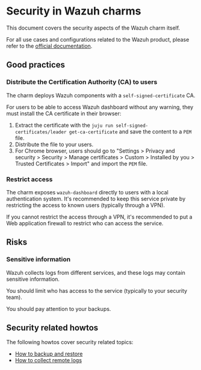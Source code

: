 # Security in Wazuh charms

This document covers the security aspects of the Wazuh charm itself.

For all use cases and configurations related to the Wazuh product, please refer to the [official documentation](https://documentation.wazuh.com/current/index.html).

## Good practices

### Distribute the Certification Authority (CA) to users

The charm deploys Wazuh components with a `self-signed-certificate` CA.

For users to be able to access Wazuh dashboard without any warning, they must install the CA certificate in their browser:

1. Extract the certificate with the `juju run self-signed-certificates/leader get-ca-certificate` and save the content to a `PEM` file.
2. Distribute the file to your users.
3. For Chrome browser, users should go to "Settings > Privacy and security > Security > Manage certificates > Custom > Installed by you > Trusted Certificates > Import" and import the `PEM` file.

### Restrict access

The charm exposes `wazuh-dashboard` directly to users with a local authentication system. It's recommended to keep this service private by restricting the access to known users (typically through a VPN).

If you cannot restrict the access through a VPN, it's recommended to put a Web application firewall to restrict who can access the service.

## Risks

### Sensitive information

Wazuh collects logs from different services, and these logs may contain sensitive information.

You should limit who has access to the service (typically to your security team).

You should pay attention to your backups.

## Security related howtos

The following howtos cover security related topics:

- [How to backup and restore](../how-to/backup-restore.md)
- [How to collect remote logs](../how-to/collect-logs.md)
